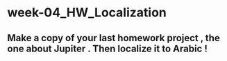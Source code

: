 # week-04_HW_Localization


## Make a copy of your last homework project , the one about Jupiter . Then localize it to Arabic ! 
